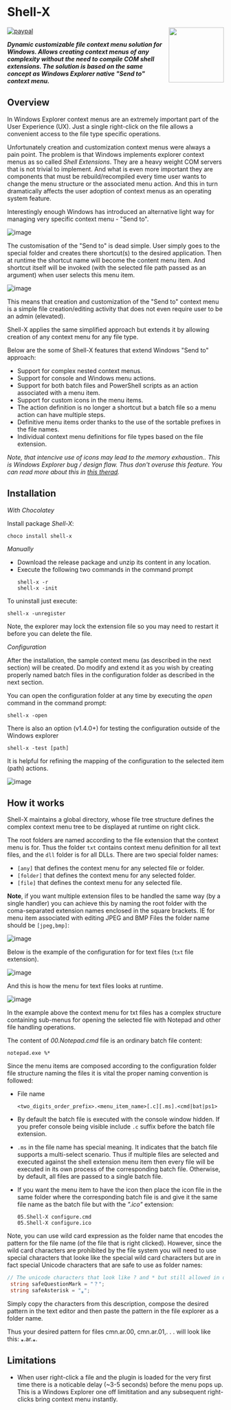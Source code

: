 # Shell-X

[![paypal](https://www.paypalobjects.com/en_US/i/btn/btn_donateCC_LG.gif)](https://oleg-shilo.github.io/cs-script/Donation.html)
<img align="right" src="https://raw.githubusercontent.com/oleg-shilo/shell-x/master/images/shell_x_logo.png" height="128" width="128" alt="" style="float:right">


_**Dynamic customizable file context menu solution for Windows.
Allows creating context menus of any complexity without the need to compile COM shell extensions. The solution is based on the same concept as Windows Explorer native "Send to" context menu.**_

## Overview

In Windows Explorer context menus are an extremely important part of the User Experience (UX). Just a single right-click on the file allows a convenient access to the file type specific operations.

Unfortunately creation and customization context menus were always a pain point. The problem is that Windows implements explorer context menus as so called _Shell Extensions_. They are a heavy weight COM servers that is not trivial to implement. And what is even more important they are components that must be rebuild/recompiled every time user wants to change the menu structure or the associated menu action. And this in turn dramatically affects the user adoption of context menus as an operating system feature.  

Interestingly enough Windows has introduced an alternative light way for managing very specific context menu - "Send to".

![image](images/send_to.png)

The customisation of the "Send to" is dead simple. User simply goes to the special folder and creates there shortcut(s) to the desired application. Then at runtime the shortcut name will become the content menu item. And shortcut itself will be invoked (with the selected file path passed as an argument) when user selects this menu item.

![image](images/send_to_files.png)

This means that creation and customization of the "Send to" context menu is a simple file creation/editing activity that does not even require user to be an admin (elevated).

Shell-X applies the same simplified approach but extends it by allowing creation of any context menu for any file type.

Below are the some of Shell-X features that extend Windows "Send to" approach:

* Support for complex nested context menus.
* Support for console and Windows menu actions.
* Support for both batch files and PowerShell scripts as an action associated with a menu item.
* Support for custom icons in the menu items.
* The action definition is no longer a shortcut but a batch file so a menu action can have multiple steps.
* Definitive menu items order thanks to the use of the sortable prefixes in the file names.
* Individual context menu definitions for file types based on the file extension.

_Note, that intencive use of icons may lead to the memory exhaustion.. This is Windows Explorer bug / design flaw. Thus don't overuse this feature. You can read more about this in [this therad](https://github.com/oleg-shilo/shell-x/issues/22)._

## Installation

_With Chocolatey_

Install package _Shell-X_:

```PS
choco install shell-x
```

_Manually_

- Download the release package and unzip its content in any location.
- Execute the following two commands in the command prompt
  ```
  shell-x -r
  shell-x -init
  ```
To uninstall just execute:
  ```
  shell-x -unregister
  ```
  Note, the explorer may lock the extension file so you may need to restart it before you can delete the file. 

_Configuration_

After the installation, the sample context menu (as described in the next section) will be created. Do modify and extend it as you wish by creating properly named batch files in the configuration folder as described in the next section.

You can open the configuration folder at any time by executing the _open_ command in the command prompt:

```
shell-x -open
```

There is also an option (v1.4.0+) for testing the configuration outside of the Windows explorer

```
shell-x -test [path]
```
It is helpful for refining the mapping of the configuration to the selected item (path) actions.

![image](https://user-images.githubusercontent.com/16729806/191431089-d71bbc08-1722-4cae-ae2d-b315129902eb.png)

## How it works

Shell-X maintains a global directory, whose file tree structure defines the complex context menu tree to be displayed at runtime on right click.

The root folders are named according to the file extension that the context menu is for. Thus the folder `txt` contains context menu definition for all text files, and the `dll` folder is for all DLLs. There are two special folder names:
- `[any]` that defines the context menu for any selected file or folder.
- `[folder]` that defines the context menu for any selected folder.
- `[file]` that defines the context menu for any selected file.

**Note**, if you want multiple extension files to be handled the same way (by a single handler) you can achieve this by naming the root folder with the coma-separated extension names enclosed in the square brackets. IE for menu item associated with editing JPEG and BMP Files the folder name should be `[jpeg,bmp]`: 

![image](https://github.com/oleg-shilo/shell-x/assets/16729806/21ad4206-2043-4d66-903c-ec881a84e95e)

Below is the example of the configuration for for text files (`txt` file extension).

![image](images/shell_x_files.png)

And this is how the menu for text files looks at runtime.

![image](images/shell_x_menu.png)

In the example above the context menu for txt files has a complex structure containing sub-menus for opening the selected file with Notepad and other file handling operations.

The content of _00.Notepad.cmd_ file is an ordinary batch file content:
```
notepad.exe %*
```

Since the menu items are composed according to the configuration folder file structure naming the files it is vital the proper naming convention is followed:

* File name
  ```
  <two_digits_order_prefix>.<menu_item_name>[.c][.ms].<cmd|bat|ps1>
  ```

* By default the batch file is executed with the console window hidden. If you prefer console being visible include `.c` suffix before the batch file extension.

* `.ms` in the file name has special meaning. It indicates that the batch file supports a multi-select scenario. Thus if multiple files are selected and executed against the shell extension menu item then every file will be executed in its own process of the corresponding batch file. Otherwise, by default, all files are passed to a single batch file.


* If you want the menu item to have the icon then place the icon file in the same folder where the corresponding batch file is and give it the same file name as the batch file but with the _".ico"_ extension:
  ```
  05.Shell-X configure.cmd
  05.Shell-X configure.ico
  ```
  
Note, you can use wild card expression as the folder name that encodes the pattern for the file name (of the file that is right clicked).
However, since the wild card characters are prohibited by the file system you will need to use special characters that looke like the special wild card characters but are in fact special Unicode characters that are safe to use as folder names:

```C#
// The unicode characters that look like ? and * but still allowed in dir and file names
 string safeQuestionMark = "？"; 
 string safeAsterisk = "⁎";
``` 
Simply copy the characters from this description, compose the desired pattern in the text editor and then paste the pattern in the file explorer as a folder name.

Thus your desired pattern for files cmn.ar.00, cmn.ar.01,. . .
will look like this: ⁎.ar.⁎.  

## Limitations

* When user right-click a file and the plugin is loaded for the very first time there is a noticable delay (~3-5 seconds) before the menu pops up. This is a Windows Explorer one off limititation and any subsequent right-clicks bring context menu instantly.


